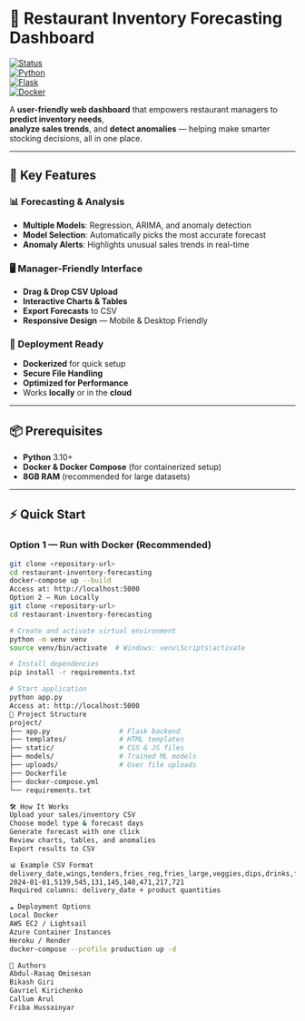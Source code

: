 # 🍗 Restaurant Inventory Forecasting Dashboard  

[![Status](https://img.shields.io/badge/Status-Production%20Ready-brightgreen)](#)  
[![Python](https://img.shields.io/badge/Python-3.10+-blue)](#)  
[![Flask](https://img.shields.io/badge/Flask-2.3+-red)](#)  
[![Docker](https://img.shields.io/badge/Docker-Ready-blue)](#)  

A **user-friendly web dashboard** that empowers restaurant managers to **predict inventory needs**,  
**analyze sales trends**, and **detect anomalies** — helping make smarter stocking decisions, all in one place.  

---

## 🎯 **Key Features**

### 📊 Forecasting & Analysis
- **Multiple Models**: Regression, ARIMA, and anomaly detection
- **Model Selection**: Automatically picks the most accurate forecast
- **Anomaly Alerts**: Highlights unusual sales trends in real-time

### 🖥 Manager-Friendly Interface
- **Drag & Drop CSV Upload**
- **Interactive Charts & Tables**
- **Export Forecasts** to CSV
- **Responsive Design** — Mobile & Desktop Friendly

### 🚀 Deployment Ready
- **Dockerized** for quick setup
- **Secure File Handling**
- **Optimized for Performance**
- Works **locally** or in the **cloud**

---

## 📦 **Prerequisites**
- **Python** 3.10+
- **Docker & Docker Compose** (for containerized setup)
- **8GB RAM** (recommended for large datasets)

---

## ⚡ **Quick Start**

### **Option 1 — Run with Docker (Recommended)**
```bash
git clone <repository-url>
cd restaurant-inventory-forecasting
docker-compose up --build
Access at: http://localhost:5000
Option 2 — Run Locally
git clone <repository-url>
cd restaurant-inventory-forecasting

# Create and activate virtual environment
python -m venv venv
source venv/bin/activate  # Windows: venv\Scripts\activate

# Install dependencies
pip install -r requirements.txt

# Start application
python app.py
Access at: http://localhost:5000
📁 Project Structure
project/
├── app.py                 # Flask backend
├── templates/             # HTML templates
├── static/                # CSS & JS files
├── models/                # Trained ML models
├── uploads/               # User file uploads
├── Dockerfile
├── docker-compose.yml
└── requirements.txt

🛠 How It Works
Upload your sales/inventory CSV
Choose model type & forecast days
Generate forecast with one click
Review charts, tables, and anomalies
Export results to CSV

📊 Example CSV Format
delivery_date,wings,tenders,fries_reg,fries_large,veggies,dips,drinks,flavours
2024-01-01,5139,545,131,145,140,471,217,721
Required columns: delivery_date + product quantities

☁️ Deployment Options
Local Docker
AWS EC2 / Lightsail
Azure Container Instances
Heroku / Render
docker-compose --profile production up -d

👥 Authors
Abdul-Rasaq Omisesan
Bikash Giri
Gavriel Kirichenko
Callum Arul
Friba Hussainyar